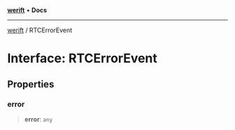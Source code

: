 [**werift**](../README.md) • **Docs**

***

[werift](../globals.md) / RTCErrorEvent

# Interface: RTCErrorEvent

## Properties

### error

> **error**: `any`
